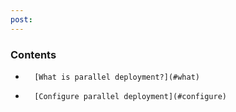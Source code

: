 ```yaml
---
post: 
---
```


### Contents

*		[What is parallel deployment?](#what)
*		[Configure parallel deployment](#configure)

